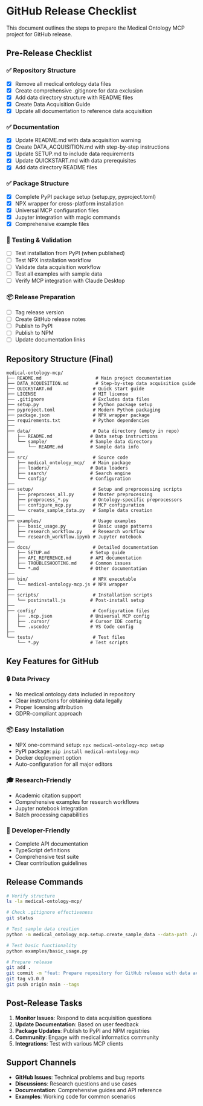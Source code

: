# GitHub Release Checklist

This document outlines the steps to prepare the Medical Ontology MCP project for GitHub release.

## Pre-Release Checklist

### ✅ Repository Structure
- [x] Remove all medical ontology data files
- [x] Create comprehensive .gitignore for data exclusion
- [x] Add data directory structure with README files
- [x] Create Data Acquisition Guide
- [x] Update all documentation to reference data acquisition

### ✅ Documentation
- [x] Update README.md with data acquisition warning
- [x] Create DATA_ACQUISITION.md with step-by-step instructions
- [x] Update SETUP.md to include data requirements
- [x] Update QUICKSTART.md with data prerequisites
- [x] Add data directory README files

### ✅ Package Structure
- [x] Complete PyPI package setup (setup.py, pyproject.toml)
- [x] NPX wrapper for cross-platform installation
- [x] Universal MCP configuration files
- [x] Jupyter integration with magic commands
- [x] Comprehensive example files

### 🔄 Testing & Validation
- [ ] Test installation from PyPI (when published)
- [ ] Test NPX installation workflow
- [ ] Validate data acquisition workflow
- [ ] Test all examples with sample data
- [ ] Verify MCP integration with Claude Desktop

### 📦 Release Preparation
- [ ] Tag release version
- [ ] Create GitHub release notes
- [ ] Publish to PyPI
- [ ] Publish to NPM
- [ ] Update documentation links

## Repository Structure (Final)

```
medical-ontology-mcp/
├── README.md                    # Main project documentation
├── DATA_ACQUISITION.md          # Step-by-step data acquisition guide
├── QUICKSTART.md               # Quick start guide
├── LICENSE                     # MIT license
├── .gitignore                  # Excludes data files
├── setup.py                    # Python package setup
├── pyproject.toml              # Modern Python packaging
├── package.json                # NPX wrapper package
├── requirements.txt            # Python dependencies
├── 
├── data/                       # Data directory (empty in repo)
│   ├── README.md              # Data setup instructions
│   └── sample/                # Sample data directory
│       └── README.md          # Sample data info
├── 
├── src/                        # Source code
│   ├── medical_ontology_mcp/   # Main package
│   ├── loaders/               # Data loaders
│   ├── search/                # Search engine
│   └── config/                # Configuration
├── 
├── setup/                      # Setup and preprocessing scripts
│   ├── preprocess_all.py       # Master preprocessing
│   ├── preprocess_*.py         # Ontology-specific preprocessors
│   ├── configure_mcp.py        # MCP configuration
│   └── create_sample_data.py   # Sample data creation
├── 
├── examples/                   # Usage examples
│   ├── basic_usage.py          # Basic usage patterns
│   ├── research_workflow.py    # Research workflow
│   └── research_workflow.ipynb # Jupyter notebook
├── 
├── docs/                       # Detailed documentation
│   ├── SETUP.md               # Setup guide
│   ├── API_REFERENCE.md       # API documentation
│   ├── TROUBLESHOOTING.md     # Common issues
│   └── *.md                   # Other documentation
├── 
├── bin/                        # NPX executable
│   └── medical-ontology-mcp.js # NPX wrapper
├── 
├── scripts/                    # Installation scripts
│   └── postinstall.js         # Post-install setup
├── 
├── config/                     # Configuration files
│   ├── .mcp.json              # Universal MCP config
│   ├── .cursor/               # Cursor IDE config
│   └── .vscode/               # VS Code config
├── 
└── tests/                      # Test files
    └── *.py                   # Test scripts
```

## Key Features for GitHub

### 🔒 Data Privacy
- No medical ontology data included in repository
- Clear instructions for obtaining data legally
- Proper licensing attribution
- GDPR-compliant approach

### 📦 Easy Installation
- NPX one-command setup: `npx medical-ontology-mcp setup`
- PyPI package: `pip install medical-ontology-mcp`
- Docker deployment option
- Auto-configuration for all major editors

### 🎓 Research-Friendly
- Academic citation support
- Comprehensive examples for research workflows
- Jupyter notebook integration
- Batch processing capabilities

### 🔧 Developer-Friendly
- Complete API documentation
- TypeScript definitions
- Comprehensive test suite
- Clear contribution guidelines

## Release Commands

```bash
# Verify structure
ls -la medical-ontology-mcp/

# Check .gitignore effectiveness
git status

# Test sample data creation
python -m medical_ontology_mcp.setup.create_sample_data --data-path ./data

# Test basic functionality
python examples/basic_usage.py

# Prepare release
git add .
git commit -m "feat: Prepare repository for GitHub release with data acquisition guide"
git tag v1.0.0
git push origin main --tags
```

## Post-Release Tasks

1. **Monitor Issues**: Respond to data acquisition questions
2. **Update Documentation**: Based on user feedback
3. **Package Updates**: Publish to PyPI and NPM registries
4. **Community**: Engage with medical informatics community
5. **Integrations**: Test with various MCP clients

## Support Channels

- **GitHub Issues**: Technical problems and bug reports
- **Discussions**: Research questions and use cases
- **Documentation**: Comprehensive guides and API reference
- **Examples**: Working code for common scenarios